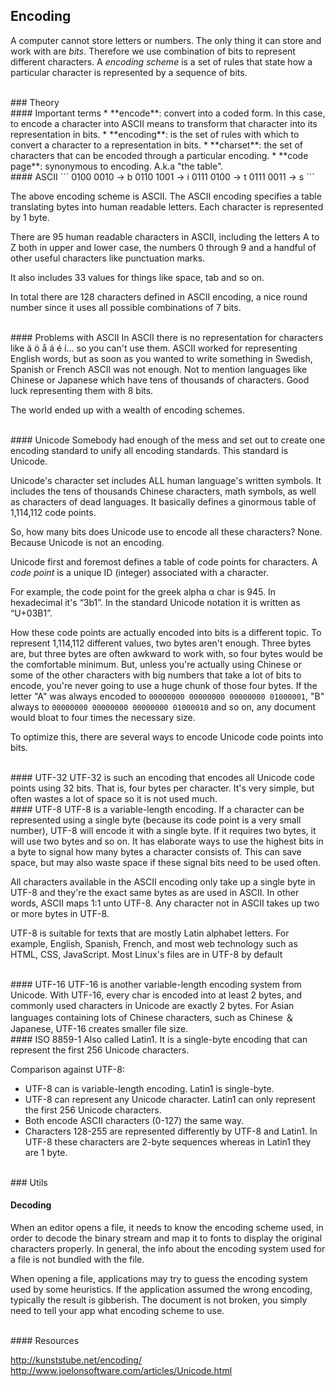 ## Encoding

A computer cannot store letters or numbers. The only thing it can store and work with are *bits*. Therefore we use combination of bits to represent different characters. A *encoding scheme* is a set of rules that state how a particular character is represented by a sequence of bits.

<br />
### Theory

<br />
#### Important terms
* **encode**: convert into a coded form. In this case, to encode a character into ASCII means to transform that character into its representation in bits.
* **encoding**: is the set of rules with which to convert a character to a representation in bits.
* **charset**: the set of characters that can be encoded through a particular encoding.
* **code page**: synonymous to encoding. A.k.a "the table".

<br />
#### ASCII
```
0100 0010 -> b
0110 1001 -> i
0111 0100 -> t
0111 0011 -> s
```

The above encoding scheme is ASCII. The ASCII encoding specifies a table translating bytes into human readable letters. Each character is represented by 1 byte.

There are 95 human readable characters in ASCII, including the letters A to Z both in upper and lower case, the numbers 0 through 9 and a handful of other useful characters like punctuation marks.

It also includes 33 values for things like space, tab and so on.

In total there are 128 characters defined in ASCII encoding, a nice round number since it uses all possible combinations of 7 bits.

<br />
#### Problems with ASCII
In ASCII there is no representation for characters like ä ö å á é í... so you can't use them. ASCII worked for representing English words, but as soon as you wanted to write something in Swedish, Spanish or French ASCII was not enough. Not to mention languages like Chinese or Japanese which have tens of thousands of characters. Good luck representing them with 8 bits.

The world ended up with a wealth of encoding schemes.

<br />
#### Unicode
Somebody had enough of the mess and set out to create one encoding standard to unify all encoding standards. This standard is Unicode.

Unicode's character set includes ALL human language's written symbols. It includes the tens of thousands Chinese characters, math symbols, as well as characters of dead languages. It basically defines a ginormous table of 1,114,112 code points.

So, how many bits does Unicode use to encode all these characters? None. Because Unicode is not an encoding.

Unicode first and foremost defines a table of code points for characters. A *code point* is a unique ID (integer) associated with a character.

For example, the code point for the greek alpha α char is 945. In hexadecimal it's “3b1”. In the standard Unicode notation it is written as “U+03B1”.

How these code points are actually encoded into bits is a different topic. To represent 1,114,112 different values, two bytes aren't enough. Three bytes are, but three bytes are often awkward to work with, so four bytes would be the comfortable minimum. But, unless you're actually using Chinese or some of the other characters with big numbers that take a lot of bits to encode, you're never going to use a huge chunk of those four bytes. If the letter "A" was always encoded to `00000000 00000000 00000000 01000001`, "B" always to `00000000 00000000 00000000 01000010` and so on, any document would bloat to four times the necessary size.

To optimize this, there are several ways to encode Unicode code points into bits.

<br />
#### UTF-32
UTF-32 is such an encoding that encodes all Unicode code points using 32 bits. That is, four bytes per character. It's very simple, but often wastes a lot of space so it is not used much.

<br />
#### UTF-8
UTF-8 is a variable-length encoding. If a character can be represented using a single byte (because its code point is a very small number), UTF-8 will encode it with a single byte. If it requires two bytes, it will use two bytes and so on. It has elaborate ways to use the highest bits in a byte to signal how many bytes a character consists of. This can save space, but may also waste space if these signal bits need to be used often.

All characters available in the ASCII encoding only take up a single byte in UTF-8 and they're the exact same bytes as are used in ASCII. In other words, ASCII maps 1:1 unto UTF-8. Any character not in ASCII takes up two or more bytes in UTF-8.

UTF-8 is suitable for texts that are mostly Latin alphabet letters. For example, English, Spanish, French, and most web technology such as HTML, CSS, JavaScript. Most Linux's files are in UTF-8 by default

<br />
#### UTF-16
UTF-16 is another variable-length encoding system from Unicode. With UTF-16, every char is encoded into at least 2 bytes, and commonly used characters in Unicode are exactly 2 bytes. For Asian languages containing lots of Chinese characters, such as Chinese ＆ Japanese, UTF-16 creates smaller file size.

<br />
#### ISO 8859-1
Also called Latin1. It is a single-byte encoding that can represent the first 256 Unicode characters.

Comparison against UTF-8:
* UTF-8 can is variable-length encoding. Latin1 is single-byte.
* UTF-8 can represent any Unicode character. Latin1 can only represent the first 256 Unicode characters.
* Both encode ASCII characters (0-127) the same way.
* Characters 128-255 are represented differently by UTF-8 and Latin1. In UTF-8 these characters are 2-byte sequences whereas in Latin1 they are 1 byte.

<br />
### Utils

<br />

#### Decoding
When an editor opens a file, it needs to know the encoding scheme used, in order to decode the binary stream and map it to fonts to display the original characters properly. In general, the info about the encoding system used for a file is not bundled with the file.

When opening a file, applications may try to guess the encoding system used by some heuristics. If the application assumed the wrong encoding, typically the result is gibberish. The document is not broken, you simply need to tell your app what encoding scheme to use.

<br />
#### Resources

http://kunststube.net/encoding/<br />
http://www.joelonsoftware.com/articles/Unicode.html